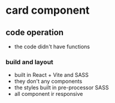 # card component

## code operation
- the code didn't have functions 

### build and layout
- built in React + Vite and SASS
- they don't any components
- the styles built in pre-processor SASS
- all component ir responsive